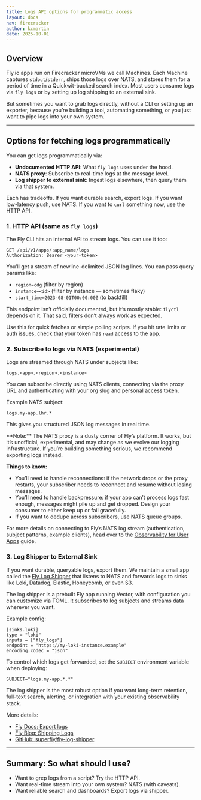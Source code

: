 ```yaml
---
title: Logs API options for programmatic access
layout: docs
nav: firecracker
author: kcmartin
date: 2025-10-01
---
```


## Overview

Fly.io apps run on Firecracker microVMs we call Machines. Each Machine captures `stdout`/`stderr`, ships those logs over NATS, and stores them for a period of time in a Quickwit-backed search index. Most users consume logs via `fly logs` or by setting up log shipping to an external sink.

But sometimes you want to grab logs directly, without a CLI or setting up an exporter, because you’re building a tool, automating something, or you just want to pipe logs into your own system.

---

## Options for fetching logs programmatically

You can get logs programmatically via:

- **Undocumented HTTP API**: What `fly logs` uses under the hood.
- **NATS proxy**: Subscribe to real-time logs at the message level.
- **Log shipper to external sink**: Ingest logs elsewhere, then query them via that system.

Each has tradeoffs. If you want durable search, export logs. If you want low-latency push, use NATS. If you want to `curl` something now, use the HTTP API.

### 1. HTTP API (same as `fly logs`)

The Fly CLI hits an internal API to stream logs. You can use it too:

```
GET /api/v1/apps/:app_name/logs
Authorization: Bearer <your-token>
```

You’ll get a stream of newline-delimited JSON log lines. You can pass query params like:

- `region=cdg` (filter by region)
- `instance=<id>` (filter by instance — sometimes flaky)
- `start_time=2023-08-01T00:00:00Z` (to backfill)

This endpoint isn’t officially documented, but it’s mostly stable: `flyctl` depends on it. That said, filters don’t always work as expected.

Use this for quick fetches or simple polling scripts. If you hit rate limits or auth issues, check that your token has `read` access to the app.

### 2. Subscribe to logs via NATS (experimental)

Logs are streamed through NATS under subjects like:

```
logs.<app>.<region>.<instance>
```

You can subscribe directly using NATS clients, connecting via the proxy URL and authenticating with your org slug and personal access token.

Example NATS subject:

```
logs.my-app.lhr.*
```

This gives you structured JSON log messages in real time.

<div class="callout">
**Note:** The NATS proxy is a dusty corner of Fly’s platform. It works, but it’s unofficial, experimental, and may change as we evolve our logging infrastructure. If you’re building something serious, we recommend exporting logs instead.
</div>

**Things to know:**

- You’ll need to handle reconnections: if the network drops or the proxy restarts, your subscriber needs to reconnect and resume without losing messages.
- You’ll need to handle backpressure: if your app can’t process logs fast enough, messages might pile up and get dropped. Design your consumer to either keep up or fail gracefully.
- If you want to dedupe across subscribers, use NATS queue groups.

For more details on connecting to Fly’s NATS log stream (authentication, subject patterns, example clients), head over to the [Observability for User Apps](/docs/blueprints/observability-for-user-apps/?utm_source=chatgpt.com#streaming-fly-app-logs-to-your-end-users) guide.

### 3. Log Shipper to External Sink

If you want durable, queryable logs, export them. We maintain a small app called the [Fly Log Shipper](https://github.com/superfly/fly-log-shipper) that listens to NATS and forwards logs to sinks like Loki, Datadog, Elastic, Honeycomb, or even S3.

The log shipper is a prebuilt Fly app running Vector, with configuration you can customize via TOML. It subscribes to log subjects and streams data wherever you want.

Example config:

```
[sinks.loki]
type = "loki"
inputs = ["fly_logs"]
endpoint = "https://my-loki-instance.example"
encoding.codec = "json"
```

To control which logs get forwarded, set the `SUBJECT` environment variable when deploying:

```
SUBJECT="logs.my-app.*.*"
```

The log shipper is the most robust option if you want long-term retention, full-text search, alerting, or integration with your existing observability stack.

More details:

- [Fly Docs: Export logs](/docs/monitoring/exporting-logs/)
- [Fly Blog: Shipping Logs](https://fly.io/blog/shipping-logs/)
- [GitHub: superfly/fly-log-shipper](https://github.com/superfly/fly-log-shipper)

---

## Summary: So what should I use?

- Want to grep logs from a script? Try the HTTP API.
- Want real-time stream into your own system? NATS (with caveats).
- Want reliable search and dashboards? Export logs via shipper.
